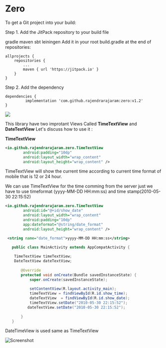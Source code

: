 # Zero


To get a Git project into your build:

Step 1. Add the JitPack repository to your build file

gradle
maven
sbt
leiningen
Add it in your root build.gradle at the end of repositories:

	allprojects {
		repositories {
			...
			maven { url 'https://jitpack.io' }
		}
	}
Step 2. Add the dependency

	dependencies {
	         implementation 'com.github.rajendrarajaram:zero:v1.2'
	}
[![](https://jitpack.io/v/rajendrarajaram/zero.svg)](https://jitpack.io/#rajendrarajaram/zero)


This library have two improtant Views Called **TimeTextView** and **DateTextView**
Let's discuss how to use it : 

**TimeTextView**

```xml
<io.github.rajendrarajaram.zero.TimeTextView
        android:padding="10dp"
        android:layout_width="wrap_content"
        android:layout_height="wrap_content" />
```

TimeTextView will show the current time according to current time format of mobile that is 12 or 24 hour. 

We can use TimeTextView for the time comming from the server just we have to use timeformat (yyyy-MM-DD HH:mm:ss) and time stamp(2010-05-30 22:15:52)
```xml 
<io.github.rajendrarajaram.zero.TimeTextView
        android:id="@+id/show_date"
        android:layout_width="wrap_content"
        android:padding="10dp"
        app:dateformat="@string/date_format"
        android:layout_height="wrap_content" />
   ```

```xml
 <string name="date_format">yyyy-MM-DD HH:mm:ss</string>
```

```java
   public class MainActivity extends AppCompatActivity {
       
    TimeTextView timeTextView;
    DateTextView dateTextView;
    
       @Override
       protected void onCreate(Bundle savedInstanceState) {
           super.onCreate(savedInstanceState);
   
           setContentView(R.layout.activity_main);
           timeTextView = findViewById(R.id.show_time);
           dateTextView  = findViewById(R.id.show_date);
           timeTextView.setDate("2010-05-30 22:15:52");
          dateTextView.setDate("2010-05-30 22:15:52");
   
       }
   }
````

DateTimeView is used same as TimeTextView

![Screenshot](device-2018-07-08-144748.png)
